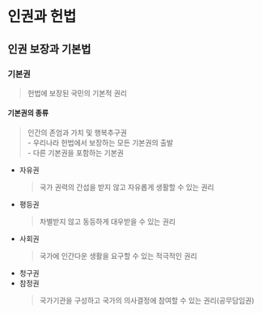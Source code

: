 # 인권과 헌법
## 인권 보장과 기본법
### 기본권
>헌법에 보장된 국민의 기본적 권리
#### 기본권의 종류
> 인간의 존엄과 가치 및 행복추구권  
    - 우리나라 헌법에서 보장하는 모든 기본권의 출발  
    - 다른 기본권을 포함하는 기본권
- 자유권
  > 국가 권력의 간섭을 받지 않고 자유롭게 생활할 수 있는 권리
- 평등권
  > 차별받지 않고 동등하게 대우받을 수 있는 권리
- 사회권
  > 국가에 인간다운 생활을 요구할 수 있는 적극적인 권리
- 청구권
- 참정권
  > 국가기관을 구성하고 국가의 의사결정에 참여할 수 있는 권리(공무담임권)
